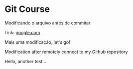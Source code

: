 # Git Course

Modificando o arquivo antes de commitar

Link: [google.com](https://google.com)

Mais uma modificação, let's go!

Modification after remotely connect to my Github repository

Hello, another test...